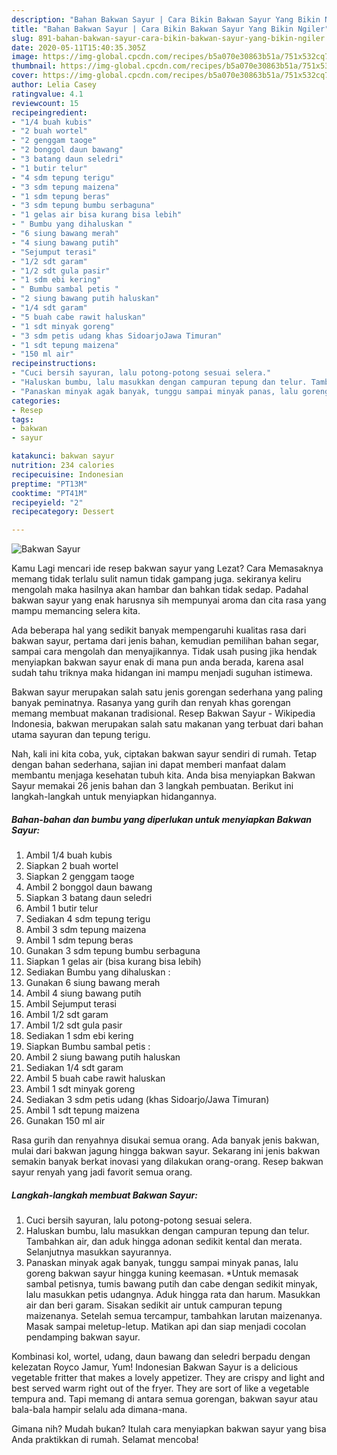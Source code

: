 ```yaml
---
description: "Bahan Bakwan Sayur | Cara Bikin Bakwan Sayur Yang Bikin Ngiler"
title: "Bahan Bakwan Sayur | Cara Bikin Bakwan Sayur Yang Bikin Ngiler"
slug: 891-bahan-bakwan-sayur-cara-bikin-bakwan-sayur-yang-bikin-ngiler
date: 2020-05-11T15:40:35.305Z
image: https://img-global.cpcdn.com/recipes/b5a070e30863b51a/751x532cq70/bakwan-sayur-foto-resep-utama.jpg
thumbnail: https://img-global.cpcdn.com/recipes/b5a070e30863b51a/751x532cq70/bakwan-sayur-foto-resep-utama.jpg
cover: https://img-global.cpcdn.com/recipes/b5a070e30863b51a/751x532cq70/bakwan-sayur-foto-resep-utama.jpg
author: Lelia Casey
ratingvalue: 4.1
reviewcount: 15
recipeingredient:
- "1/4 buah kubis"
- "2 buah wortel"
- "2 genggam taoge"
- "2 bonggol daun bawang"
- "3 batang daun seledri"
- "1 butir telur"
- "4 sdm tepung terigu"
- "3 sdm tepung maizena"
- "1 sdm tepung beras"
- "3 sdm tepung bumbu serbaguna"
- "1 gelas air bisa kurang bisa lebih"
- " Bumbu yang dihaluskan "
- "6 siung bawang merah"
- "4 siung bawang putih"
- "Sejumput terasi"
- "1/2 sdt garam"
- "1/2 sdt gula pasir"
- "1 sdm ebi kering"
- " Bumbu sambal petis "
- "2 siung bawang putih haluskan"
- "1/4 sdt garam"
- "5 buah cabe rawit haluskan"
- "1 sdt minyak goreng"
- "3 sdm petis udang khas SidoarjoJawa Timuran"
- "1 sdt tepung maizena"
- "150 ml air"
recipeinstructions:
- "Cuci bersih sayuran, lalu potong-potong sesuai selera."
- "Haluskan bumbu, lalu masukkan dengan campuran tepung dan telur. Tambahkan air, dan aduk hingga adonan sedikit kental dan merata. Selanjutnya masukkan sayurannya."
- "Panaskan minyak agak banyak, tunggu sampai minyak panas, lalu goreng bakwan sayur hingga kuning keemasan. *Untuk memasak sambal petisnya, tumis bawang putih dan cabe dengan sedikit minyak, lalu masukkan petis udangnya. Aduk hingga rata dan harum. Masukkan air dan beri garam. Sisakan sedikit air untuk campuran tepung maizenanya. Setelah semua tercampur, tambahkan larutan maizenanya. Masak sampai meletup-letup. Matikan api dan siap menjadi cocolan pendamping bakwan sayur."
categories:
- Resep
tags:
- bakwan
- sayur

katakunci: bakwan sayur 
nutrition: 234 calories
recipecuisine: Indonesian
preptime: "PT13M"
cooktime: "PT41M"
recipeyield: "2"
recipecategory: Dessert

---
```



![Bakwan Sayur](https://img-global.cpcdn.com/recipes/b5a070e30863b51a/751x532cq70/bakwan-sayur-foto-resep-utama.jpg)

Kamu Lagi mencari ide resep bakwan sayur yang Lezat? Cara Memasaknya memang tidak terlalu sulit namun tidak gampang juga. sekiranya keliru mengolah maka hasilnya akan hambar dan bahkan tidak sedap. Padahal bakwan sayur yang enak harusnya sih mempunyai aroma dan cita rasa yang mampu memancing selera kita.

Ada beberapa hal yang sedikit banyak mempengaruhi kualitas rasa dari bakwan sayur, pertama dari jenis bahan, kemudian pemilihan bahan segar, sampai cara mengolah dan menyajikannya. Tidak usah pusing jika hendak menyiapkan bakwan sayur enak di mana pun anda berada, karena asal sudah tahu triknya maka hidangan ini mampu menjadi suguhan istimewa.

Bakwan sayur merupakan salah satu jenis gorengan sederhana yang paling banyak peminatnya. Rasanya yang gurih dan renyah khas gorengan memang membuat makanan tradisional. Resep Bakwan Sayur - Wikipedia Indonesia, bakwan merupakan salah satu makanan yang terbuat dari bahan utama sayuran dan tepung terigu.


Nah, kali ini kita coba, yuk, ciptakan bakwan sayur sendiri di rumah. Tetap dengan bahan sederhana, sajian ini dapat memberi manfaat dalam membantu menjaga kesehatan tubuh kita. Anda bisa menyiapkan Bakwan Sayur memakai 26 jenis bahan dan 3 langkah pembuatan. Berikut ini langkah-langkah untuk menyiapkan hidangannya.

<!--inarticleads1-->

##### Bahan-bahan dan bumbu yang diperlukan untuk menyiapkan Bakwan Sayur:

1. Ambil 1/4 buah kubis
1. Siapkan 2 buah wortel
1. Siapkan 2 genggam taoge
1. Ambil 2 bonggol daun bawang
1. Siapkan 3 batang daun seledri
1. Ambil 1 butir telur
1. Sediakan 4 sdm tepung terigu
1. Ambil 3 sdm tepung maizena
1. Ambil 1 sdm tepung beras
1. Gunakan 3 sdm tepung bumbu serbaguna
1. Siapkan 1 gelas air (bisa kurang bisa lebih)
1. Sediakan  Bumbu yang dihaluskan :
1. Gunakan 6 siung bawang merah
1. Ambil 4 siung bawang putih
1. Ambil Sejumput terasi
1. Ambil 1/2 sdt garam
1. Ambil 1/2 sdt gula pasir
1. Sediakan 1 sdm ebi kering
1. Siapkan  Bumbu sambal petis :
1. Ambil 2 siung bawang putih haluskan
1. Sediakan 1/4 sdt garam
1. Ambil 5 buah cabe rawit haluskan
1. Ambil 1 sdt minyak goreng
1. Sediakan 3 sdm petis udang (khas Sidoarjo/Jawa Timuran)
1. Ambil 1 sdt tepung maizena
1. Gunakan 150 ml air


Rasa gurih dan renyahnya disukai semua orang. Ada banyak jenis bakwan, mulai dari bakwan jagung hingga bakwan sayur. Sekarang ini jenis bakwan semakin banyak berkat inovasi yang dilakukan orang-orang. Resep bakwan sayur renyah yang jadi favorit semua orang. 

<!--inarticleads2-->

##### Langkah-langkah membuat Bakwan Sayur:

1. Cuci bersih sayuran, lalu potong-potong sesuai selera.
1. Haluskan bumbu, lalu masukkan dengan campuran tepung dan telur. Tambahkan air, dan aduk hingga adonan sedikit kental dan merata. Selanjutnya masukkan sayurannya.
1. Panaskan minyak agak banyak, tunggu sampai minyak panas, lalu goreng bakwan sayur hingga kuning keemasan. *Untuk memasak sambal petisnya, tumis bawang putih dan cabe dengan sedikit minyak, lalu masukkan petis udangnya. Aduk hingga rata dan harum. Masukkan air dan beri garam. Sisakan sedikit air untuk campuran tepung maizenanya. Setelah semua tercampur, tambahkan larutan maizenanya. Masak sampai meletup-letup. Matikan api dan siap menjadi cocolan pendamping bakwan sayur.


Kombinasi kol, wortel, udang, daun bawang dan seledri berpadu dengan kelezatan Royco Jamur, Yum! Indonesian Bakwan Sayur is a delicious vegetable fritter that makes a lovely appetizer. They are crispy and light and best served warm right out of the fryer. They are sort of like a vegetable tempura and. Tapi memang di antara semua gorengan, bakwan sayur atau bala-bala hampir selalu ada dimana-mana. 

Gimana nih? Mudah bukan? Itulah cara menyiapkan bakwan sayur yang bisa Anda praktikkan di rumah. Selamat mencoba!
